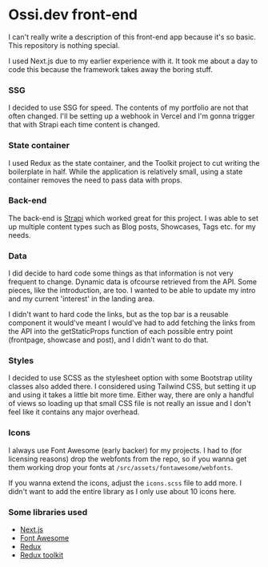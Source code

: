 # Ossi.dev front-end

I can't really write a description of this front-end app because it's so basic. 
This repository is nothing special.

I used Next.js due to my earlier experience with it. It took me about a day to code this because the framework takes away the boring stuff.

### SSG

I decided to use SSG for speed. The contents of my portfolio are not that often changed. I'll be setting up a webhook in Vercel and I'm gonna trigger that with Strapi each time content is changed.

### State container

I used Redux as the state container, and the Toolkit project to cut writing the boilerplate in half. While the application is relatively small, using a state container removes the need to pass data
with props.


### Back-end

The back-end is [Strapi](https://strapi.io) which worked great for this project. I was able to set up multiple content types such as Blog posts, Showcases, Tags etc. for my needs.

### Data

I did decide to hard code some things as that information is not very frequent to change. Dynamic data is ofcourse retrieved from the API. Some pieces, like the introduction, are too. I wanted to be able to update my intro and my current 'interest' in the landing area.

I didn't want to hard code the links, but as the top bar is a reusable component it would've meant I would've had to add fetching the links from the API into the getStaticProps function of each possible entry point (frontpage, showcase and post), and I didn't want to do that.

### Styles

I decided to use SCSS as the stylesheet option with some Bootstrap utility classes also added there. I considered using Tailwind CSS, but setting it up and using it takes a little bit more time. 
Either way, there are only a handful of views so loading up that small CSS file is not really an issue and I don't feel like it contains any major overhead.

### Icons

I always use Font Awesome (early backer) for my projects. I had to (for licensing reasons) drop the webfonts from the repo, so if you wanna get them working drop your fonts at `/src/assets/fontawesome/webfonts`. 

If you wanna extend the icons, adjust the `icons.scss` file to add more. I didn't want to add the entire library as I only use about 10 icons here.

### Some libraries used

- [Next.js](https://nextjs.org/)
- [Font Awesome](https://fontawesome.com)
- [Redux](https://redux.js.org/)
- [Redux toolkit](https://redux-toolkit.js.org/)
